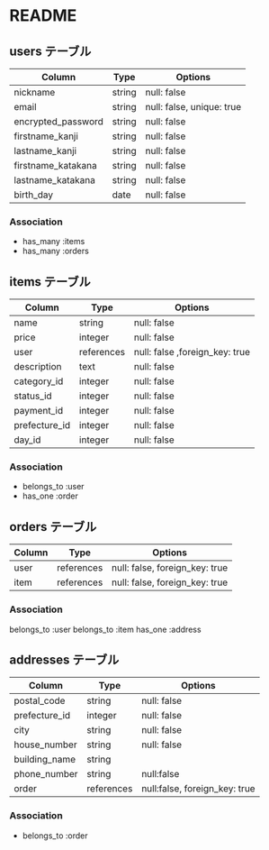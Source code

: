 # README  

## users テーブル

| Column                | Type    | Options     |
| --------------------- | ------- | ----------- |
| nickname              | string  | null: false |
| email                 | string  | null: false, unique: true |
| encrypted_password    | string  | null: false |
| firstname_kanji       | string  | null: false |
| lastname_kanji        | string  | null: false |
| firstname_katakana    | string  | null: false |
| lastname_katakana     | string  | null: false |
| birth_day             | date    | null: false |

### Association

- has_many :items
- has_many :orders


## items テーブル

| Column               | Type       | Options                        |
| ---------            | ---------- | ------------------------------ |
| name                 | string     | null: false                    |
| price                | integer    | null: false                    |
| user                 | references | null: false ,foreign_key: true |
| description          | text       | null: false                    |
| category_id          | integer    | null: false                    |
| status_id            | integer    | null: false                    |
| payment_id           | integer    | null: false                    |
| prefecture_id        | integer    | null: false                    |
| day_id              | integer    | null: false                    |

### Association

- belongs_to :user
- has_one :order



## orders テーブル

| Column  | Type       | Options                        |
| ------- | ---------- | ------------------------------ |
| user    | references | null: false, foreign_key: true |
| item    | references | null: false, foreign_key: true |

### Association

belongs_to :user
belongs_to :item
has_one :address

## addresses テーブル

| Column         | Type       | Options                       |
| -------------- | ---------- | ----------------------------- |
| postal_code    | string     | null: false                   |
| prefecture_id  | integer    | null: false                   |
| city           | string     | null: false                   |
| house_number   | string     | null: false                   |
| building_name  | string     |                               |
| phone_number   | string     | null:false                    |
| order          | references | null:false, foreign_key: true |

### Association

- belongs_to :order
